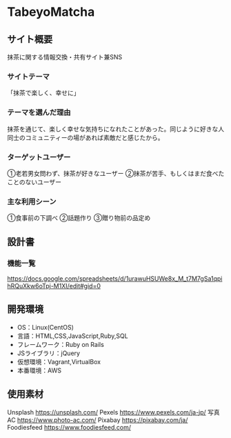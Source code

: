 # TabeyoMatcha

## サイト概要
抹茶に関する情報交換・共有サイト兼SNS

### サイトテーマ
「抹茶で楽しく、幸せに」

### テーマを選んだ理由
抹茶を通じて、楽しく幸せな気持ちになれたことがあった。同じように好きな人同士のコミュニティーの場があれば素敵だと感じたから。

### ターゲットユーザー
①老若男女問わず、抹茶が好きなユーザー
②抹茶が苦手、もしくはまだ食べたことのないユーザー

### 主な利用シーン
①食事前の下調べ
②話題作り
③贈り物前の品定め

## 設計書

### 機能一覧
https://docs.google.com/spreadsheets/d/1urawuHSUWe8x_M_t7M7gSa1qpihRQuXkw6oTpj-M1XI/edit#gid=0

## 開発環境
- OS：Linux(CentOS)
- 言語：HTML,CSS,JavaScript,Ruby,SQL
- フレームワーク：Ruby on Rails
- JSライブラリ：jQuery
- 仮想環境：Vagrant,VirtualBox
- 本番環境：AWS

## 使用素材
Unsplash https://unsplash.com/
Pexels https://www.pexels.com/ja-jp/
写真AC https://www.photo-ac.com/
Pixabay https://pixabay.com/ja/
Foodiesfeed https://www.foodiesfeed.com/